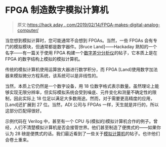 # FPGA 制造数字模拟计算机

> 原文:[https://hack aday . com/2019/02/14/FPGA-makes-digital-analog-computer/](https://hackaday.com/2019/02/14/fpga-makes-digital-analog-computer/)

当您想到模拟计算时，您可能通常不会想到 FPGAs。当然，一些 FPGAs 会有专门的模拟模块，但通常都是数字器件。[Bruce Land]——Hackaday 熟知的一个名字——有一篇关于使用 FPGA 构建一个[数字差分分析仪](https://people.ece.cornell.edu/land/courses/ece5760/DDA/index.htm)的帖子，它本质上是在 FPGA 的数字结构上模拟的模拟计算机。

传统的模拟计算机使用运算放大器进行数学积分，而 FPGA [Land]使用数字加法器来模拟微分方程系统，该系统可以是非线性的。

当然，本质上它仍然是一个数字设备，用 18 位数字格式表示数量。虽然理论上能够实现无限分辨率，但实际模拟系统会受到噪底、元件变化和测量不确定性的限制，因此实际上 18 位足以满足大多数用途。然而，对于需要更高精度的应用，[Land]还扩展到 27 位。当然，ADI 公司与 FPGAs 一样，天生就是并行的，所以这部分匹配得很好。

示例代码在 Verilog 中，甚至有一个 CPU 与(模拟的)模拟计算机合作的例子。曾经，人们不清楚模拟计算机是否会接管世界。他们甚至制造了便携式的——如果你认为 28 磅是便携式的话。我们最近看到了一些关于[模拟计算机](https://hackaday.com/2019/01/29/continuous-computing-the-analog-way/)的帖子。也许他们会卷土重来。
